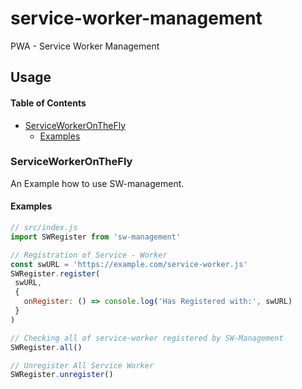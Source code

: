 # service-worker-management

PWA - Service Worker Management

## Usage

<!-- Generated by documentation.js. Update this documentation by updating the source code. -->

#### Table of Contents

- [ServiceWorkerOnTheFly](#serviceworkeronthefly)
    -   [Examples](#examples)

### ServiceWorkerOnTheFly

An Example how to use SW-management.

#### Examples

```javascript
// src/index.js
import SWRegister from 'sw-management'

// Registration of Service - Worker
const swURL = 'https://example.com/service-worker.js' 
SWRegister.register(
 swURL,
 {
   onRegister: () => console.log('Has Registered with:', swURL)
 }
)

// Checking all of service-worker registered by SW-Management
SWRegister.all()

// Unregister All Service Worker
SWRegister.unregister()
```
